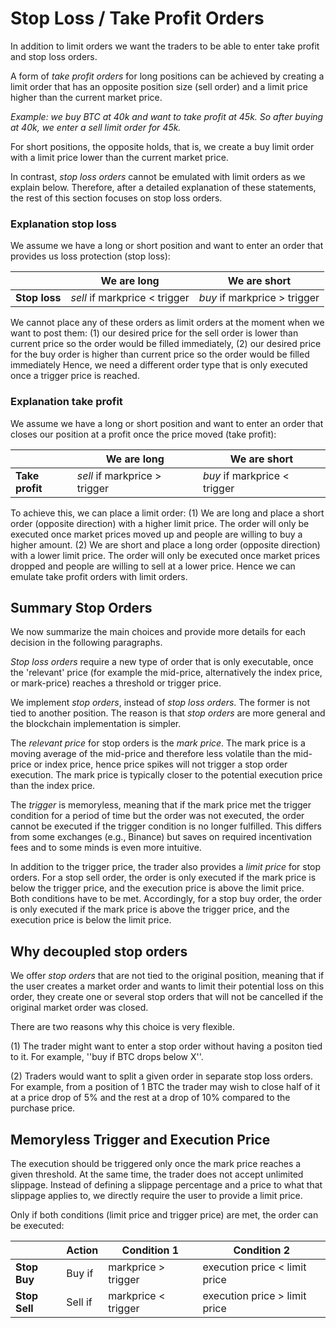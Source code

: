 # Stop Loss / Take Profit Orders
In addition to limit orders we want the traders to be
able to enter take profit and stop loss orders.

A form of *take profit orders* for long positions can be achieved by creating a limit order that has an opposite position size (sell order) and a limit price higher than the current market price.

*Example: we buy BTC at 40k
and want to take profit at 45k. So after buying at 40k, 
we enter a sell limit order for 45k.* 

For short positions, the opposite holds, that is, we create
a buy limit order with a limit price lower than the current market price.

In contrast, *stop loss orders* cannot be emulated with limit orders
as we explain below. Therefore,
after a detailed explanation of these statements, the rest of this section focuses on stop loss orders.

### Explanation stop loss
We assume we have a long or short position and want to enter
an order that provides us loss protection (stop loss):

|  | **We are long** | **We are short** |
|---|---|---|
|**Stop loss**| *sell* if markprice < trigger | *buy* if markprice > trigger |

We cannot place any of these orders as limit orders at the moment when we want to post them: (1) our desired price for the sell order is lower than current price so the order would
be filled immediately, (2) our desired price for the buy order is higher than current price so the order would be filled immediately
Hence, we need a different order type that is only executed once
a trigger price is reached.

### Explanation take profit
We assume we have a long or short position and want to enter
an order that closes our position at a profit once the
price moved (take profit):

|  | **We are long** | **We are short** |
|---|---|---|
|**Take profit**| *sell* if markprice > trigger | *buy* if markprice < trigger |

To achieve this, we can place a limit order: (1) We are long and place a
short order (opposite direction) with a higher limit price.
The order will only be executed once market prices moved up and people
are willing to buy a higher amount.
(2) We are short and place a long order (opposite direction) with a lower
limit price. The order will only be executed once market prices dropped
and people are willing to sell at a lower price.
Hence we can emulate take profit orders with limit orders.

## Summary Stop Orders
We now summarize the main choices and provide more details for 
each decision in the following paragraphs.

*Stop loss orders* require a new type of order that is only executable,
once the 'relevant' price (for example the mid-price, alternatively
the index price, or mark-price) reaches a threshold or trigger price.

We implement *stop orders*, instead of *stop loss orders*. The former is not tied to another position. The reason is that *stop orders* are more general and the blockchain implementation is simpler.

The *relevant price* for stop orders is the *mark price*. The mark price
is a moving average of the mid-price and therefore less volatile than
the mid-price or index price, hence price spikes will not trigger a stop order execution. The mark price is typically closer to the potential execution price than the index price.

The *trigger* is memoryless, meaning that if the mark price
met the trigger condition for a period of time but the order was
not executed, the order cannot
be executed if the trigger condition is no longer fulfilled.
This differs from some exchanges (e.g., Binance) but saves on
required incentivation fees and to some minds is even more intuitive.

In addition to the trigger price, the trader also provides a *limit price*
for stop orders. For a stop sell order,
the order is only executed if the mark price is below the trigger
price, and the execution price is above the limit price. Both
conditions have to be met. Accordingly, for a stop buy order, the
order is only executed if the mark price is above the trigger price,
and the execution price is below the limit price.



## Why decoupled stop orders

We offer *stop orders* that are not tied to the original position,
meaning that if the user creates a market order and wants to limit
their potential loss on this order, 
they create one or several stop orders
that will not be cancelled if the original market order was closed.

There are two reasons why this choice is very flexible.

(1) The trader might want to enter a stop order without having a
positon tied to it. For example, ''buy if BTC drops below X''.

(2) Traders would want to split a given order in separate stop loss
orders. For example, from a position of 1 BTC the trader may wish to
close half of it at a price drop of 5% and the rest at a drop of 10%
compared to the purchase price. 

## Memoryless Trigger and Execution Price

The execution should be triggered only once the
mark price reaches a given threshold. At the same time,
the trader does not accept unlimited slippage. 
Instead of defining a slippage percentage and a price
to what that slippage applies to, we directly 
require the user to provide a limit price.

Only if both conditions (limit price and trigger price)
are met, the order can be executed:


|  |**Action**| **Condition 1** | **Condition 2** |
|---|---|---|---|
|**Stop Buy** | Buy if | markprice > trigger | execution price < limit price |
|**Stop Sell** | Sell if | markprice < trigger | execution price > limit price |